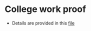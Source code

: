 # College work proof

- Details are provided in this [file](https://github.com/Parva-Shastri/College-work-proof/tree/main/work%20proof)
